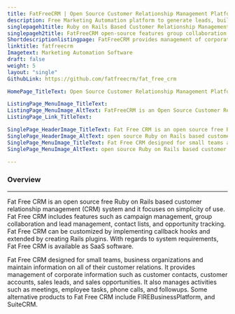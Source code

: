 ```yaml
---
title: FatFreeCRM | Open Source Customer Relationship Management Platform
description: Free Marketing Automation platform to generate leads, build marketing campaign, and compose marketing email with seamless integration to popular social networks.
singlepageh1title: Ruby on Rails Based Customer Relationship Management Platform. 
singlepageh2title: FatFreeCRM open-source features group collaboration, campaign and lead management, contact lists, opportunity tracking and elegant in simplicity. 
Shortdescriptionlistingpage: FatFreeCRM provides management of corporate information such as customer contacts, customer accounts, sales leads, and sales opportunities. 
linktitle: fatfreecrm
Imagetext: Marketing Automation Software  
draft: false
weight: 5
layout: "single"
GithubLink: https://github.com/fatfreecrm/fat_free_crm

HomePage_TitleText: Open Source Customer Relationship Management Platform built with Ruby on Rails

ListingPage_MenuImage_TitleText: 
ListingPage_MenuImage_AltText: FatFreeCRM is an Open Source Customer Relationship Management Platform
ListingPage_Link_TitleText: 

SinglePage_HeaderImage_TitleText: Fat Free CRM is an open source free Ruby on Rails based customer relationship management system
SinglePage_HeaderImage_AltText: open source Ruby on Rails based customer relationship management system
SinglePage_MenuImage_TitleText: Fat Free CRM designed for small teams and business organizations
SinglePage_MenuImage_AltText: open source Ruby on Rails based customer relationship management system

---
```


### **Overview**
--------

Fat Free CRM is an open source free Ruby on Rails based customer relationship management (CRM) system and it focuses on simplicity of use. Fat Free CRM includes features such as campaign management, group collaboration and lead management, contact lists, and opportunity tracking. Fat Free CRM can be customized by implementing callback hooks and extended by creating Rails plugins. With regards to system requirements, Fat Free CRM is available as SaaS software.

Fat Free CRM designed for small teams, business organizations and maintain information on all of their customer relations. It provides management of corporate information such as customer contacts, customer accounts, sales leads, and sales opportunities. It also manages activities such as meetings, employee tasks, phone calls, and followups. Some alternative products to Fat Free CRM include FIREBusinessPlatform, and SuiteCRM.

